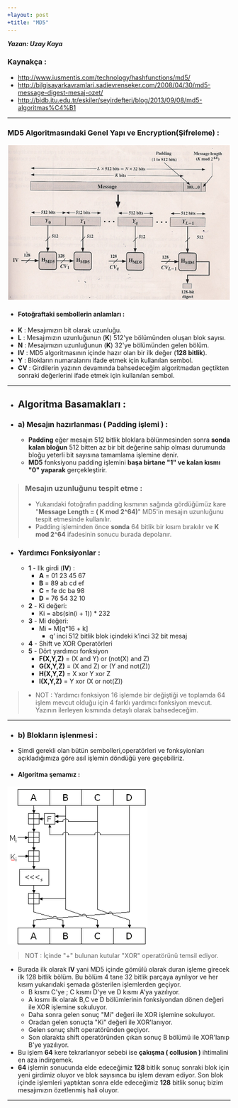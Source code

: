 ```yaml
---
+layout: post
+title: "MD5"
---
```


***Yazan: Uzay Kaya***


### Kaynakça :
* http://www.iusmentis.com/technology/hashfunctions/md5/
* http://bilgisayarkavramlari.sadievrenseker.com/2008/04/30/md5-message-digest-mesaj-ozet/
* http://bidb.itu.edu.tr/eskiler/seyirdefteri/blog/2013/09/08/md5-algoritmas%C4%B1

--- 
### **MD5 Algoritmasındaki Genel Yapı ve Encryption(Şifreleme) :**

![md5 algoritmasi genel yapisi](/images/md5.png "MD5 Algoritması")

* #### Fotoğraftaki sembollerin anlamları :
* **K** : Mesajımızın bit olarak uzunluğu.
*  **L**  : Mesajımızın uzunluğunun (**K**) 512'ye bölümünden oluşan blok sayısı.
* **N** : Mesajımızın uzunluğunun (**K**) 32'ye bölümünden gelen bölüm.
* **IV** : MD5 algoritmasının içinde hazır olan bir ilk değer (**128 bitlik**).
* **Y** : Blokların numaralarını ifade etmek için kullanılan sembol.
* **CV** : Girdilerin yazının devamında bahsedeceğim algoritmadan geçtikten sonraki değerlerini ifade etmek için kullanılan sembol.
---
* ## Algoritma Basamakları :

* ### a) Mesajın hazırlanması ( Padding işlemi ) :
	* **Padding**  eğer mesajın 512 bitlik bloklara bölünmesinden sonra **sonda kalan bloğun** 512 bitten az bir bit değerine sahip olması durumunda bloğu yeterli bit sayısına tamamlama işlemine denir.
	* **MD5** fonksiyonu padding işlemini **başa birtane "1" ve kalan kısmı "0" yaparak** gerçekleştirir.

> ### Mesajın uzunluğunu tespit etme :
> * Yukarıdaki fotoğrafın padding kısmının sağında gördüğümüz kare "**Message Length = ( K mod 2^64)**" MD5'in mesajın uzunluğunu tespit etmesinde kullanılır.
> * Padding işleminden önce **sonda** 64 bitlik bir kısım bırakılır ve **K mod 2^64** ifadesinin sonucu burada depolanır.
* ### Yardımcı Fonksiyonlar :
	* **1** - Ilk girdi (**IV**) :
		* **A** = 01 23 45 67
		* **B** = 89 ab cd ef
		* **C** = fe dc ba 98
		* **D** = 76 54 32 10
	* **2** - Ki değeri:
		* Ki = abs(sin(i + 1)) * 232
	* **3** - Mi değeri:
		* Mi = M[q*16 + k]
			* q’ inci 512 bitlik blok içindeki k’inci 32 bit mesaj
	* **4** - Shift ve XOR Operatörleri 
	* **5** - Dört yardımcı fonksiyon
		 * **F(X,Y,Z)** = (X and Y) or (not(X) and Z)
         * **G(X,Y,Z)** = (X and Z) or (Y and not(Z))
         * **H(X,Y,Z)** = X xor Y xor Z
         * **I(X,Y,Z)** = Y xor (X or not(Z))
> * NOT : Yardımcı fonksiyon 16 işlemde bir değiştiği ve toplamda 64 işlem mevcut olduğu için 4 farklı yardımcı fonksiyon mevcut. Yazının ilerleyen kısmında detaylı olarak bahsedeceğim.


 ---
* ### b) Blokların işlenmesi :
* Şimdi gerekli olan bütün sembolleri,operatörleri ve fonksyionları açıkladığımıza göre asıl işlemin döndüğü yere geçebiliriz.
* #### Algoritma şemamız :
![md5 algoritma şeması](/images/md52.gif "MD5 Algoritması")

> NOT : İçinde "+" bulunan kutular "XOR" operatörünü temsil ediyor.

* Burada ilk olarak **IV** yani MD5 içinde gömülü olarak duran işleme girecek ilk 128 bitlik bölüm. Bu bölüm 4 tane 32 bitlik parçaya ayrılıyor ve her kısım yukarıdaki şemada gösterilen işlemlerden geçiyor.
	* B kısmı C'ye ; C kısmı D'ye ve D kısmı A'ya yazılıyor.
	* A kısmı ilk olarak B,C ve D bölümlerinin fonksiyondan dönen değeri ile XOR işlemine sokuluyor.
	* Daha sonra gelen sonuç "Mi" değeri ile XOR işlemine sokuluyor.
	* Oradan gelen sonuçta "Ki" değeri ile XOR'lanıyor.
	* Gelen sonuç shift operatöründen geçiyor.
	* Son olarakta shift operatöründen çıkan sonuç B bölümü ile XOR'lanıp B'ye yazılıyor.
* Bu işlem **64** kere tekrarlanıyor sebebi ise **çakışma ( collusion )** ihtimalini en aza indirgemek.
* **64** işlemin sonucunda elde edeceğimiz **128** bitlik sonuç sonraki blok için yeni girdimiz oluyor ve blok sayısınca bu işlem devam ediyor. Son blok içinde işlemleri yaptıktan sonra elde edeceğimiz **128** bitlik sonuç bizim mesajımızın özetlenmiş hali oluyor.
---

	

